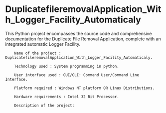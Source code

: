 # DuplicatefileremovalApplication_With_Logger_Facility_Automaticaly
This Python project encompasses the source code and comprehensive documentation for the Duplicate File Removal Application, complete with an integrated automatic Logger Facility.

        Name of the project : DuplicatefileremovalApplication_With_Logger_Facility_Automaticaly.
        
        Technology used : System programming in python.
        
        User interface used : CUI/CLI: Command User/Command Line Interface.
        
        Platform required : Windows NT platform OR Linux Distributions.
        
        Hardware requirements : Intel 32 Bit Processor.
        
        Description of the project:

